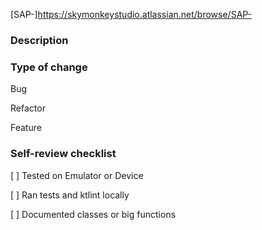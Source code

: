 [SAP-]https://skymonkeystudio.atlassian.net/browse/SAP-

### Description


### Type of change
Bug

Refactor

Feature

### Self-review checklist

[ ] Tested on Emulator or Device

[ ] Ran tests and ktlint locally

[ ] Documented classes or big functions

